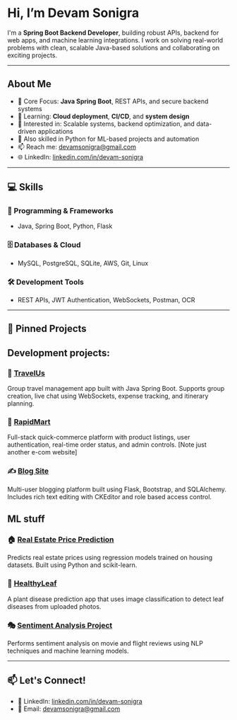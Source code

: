 # Hi, I’m Devam Sonigra

I'm a **Spring Boot Backend Developer**, building robust APIs, backend for web apps, and machine learning integrations. I work on solving real-world problems with clean, scalable Java-based solutions and collaborating on exciting projects.

---

## About Me

- 🔧 Core Focus: **Java Spring Boot**, REST APIs, and secure backend systems  
- 🌱 Learning: **Cloud deployment**, **CI/CD**, and **system design**  
- 🧠 Interested in: Scalable systems, backend optimization, and data-driven applications  
- 🧰 Also skilled in Python for ML-based projects and automation  
- 📫 Reach me: [devamsonigra@gmail.com](mailto:devamsonigra@gmail.com)  
- 🌐 LinkedIn: [linkedin.com/in/devam-sonigra](https://www.linkedin.com/in/devam-sonigra)

---

## 💻 Skills

### 🧠 Programming & Frameworks
- Java, Spring Boot, Python, Flask

### 🗄️ Databases & Cloud
- MySQL, PostgreSQL, SQLite, AWS, Git, Linux

### 🛠️ Development Tools
- REST APIs, JWT Authentication, WebSockets, Postman, OCR

---

## 📌 Pinned Projects

## Development projects:

### 🚀 [TravelUs](https://github.com/d-evm/travelus)  
Group travel management app built with Java Spring Boot. Supports group creation, live chat using WebSockets, expense tracking, and itinerary planning.

### 🛒 [RapidMart](https://github.com/d-evm/rapidmart)  
Full-stack quick-commerce platform with product listings, user authentication, real-time order status, and admin controls. [Note just another e-com website]

### ✍️ [Blog Site](https://github.com/d-evm/blog-site)  
Multi-user blogging platform built using Flask, Bootstrap, and SQLAlchemy. Includes rich text editing with CKEditor and role based access control.


## ML stuff

### 🏠 [Real Estate Price Prediction](https://github.com/d-evm/real-estate-price-prediction)  
Predicts real estate prices using regression models trained on housing datasets. Built using Python and scikit-learn.

### 🌿 [HealthyLeaf](https://github.com/d-evm/HealthyLeaf)  
A plant disease prediction app that uses image classification to detect leaf diseases from uploaded photos.

### 🎭 [Sentiment Analysis Project](https://github.com/d-evm/sentiment-analysis-project)  
Performs sentiment analysis on movie and flight reviews using NLP techniques and machine learning models.

---

## 📫 Let's Connect!

- 🔗 LinkedIn: [linkedin.com/in/devam-sonigra](https://www.linkedin.com/in/devam-sonigra)  
- 📧 Email: [devamsonigra@gmail.com](mailto:devamsonigra@gmail.com)

